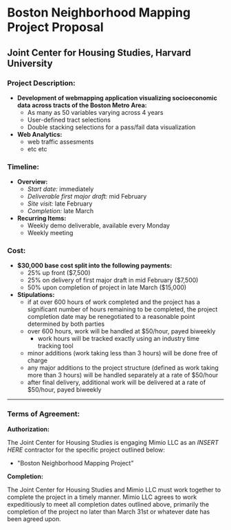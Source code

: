 # Boston Neighborhood Mapping Project Proposal
## Joint Center for Housing Studies, Harvard University

### Project Description:
- **Development of webmapping application visualizing socioeconomic data across tracts of the Boston Metro Area:**
  - As many as 50 variables varying across 4 years
  - User-defined tract selections
  - Double stacking selections for a pass/fail data visualization
- **Web Analytics:**
  - web traffic assesments
  - etc etc

### Timeline:
- **Overview:**
  - _Start date:_ immediately
  - _Deliverable first major draft:_ mid February
  - _Site visit:_ late February
  - _Completion:_ late March
- **Recurring Items:**
  - Weekly demo deliverable, available every Monday
  - Weekly meeting

### Cost:
- **$30,000 base cost split into the following payments:**
  - 25% up front ($7,500)
  - 25% on delivery of first major draft in mid February ($7,500)
  - 50% upon completion of project in late March ($15,000)
- **Stipulations:**
  - if at over 600 hours of work completed and the project has a significant number of hours remaining to be completed, the project completion date may be renegotiated to a reasonable point determined by both parties
  - over 600 hours, work will be handled at $50/hour, payed biweekly
    - work hours will be tracked exactly using an industry time tracking tool
  - minor additions (work taking less than 3 hours) will be done free of charge
  - any major additions to the project structure (defined as work taking more than 3 hours) will be handled separately at a rate of $50/hour
  - after final delivery, additional work will be delivered at a rate of $50/hour, payed biweekly

***

### Terms of Agreement:


**Authorization:**

The Joint Center for Housing Studies is engaging Mimio LLC as an _INSERT HERE_ contractor for the specific project outlined below:
- "Boston Neighborhood Mapping Project"

**Completion:**

The Joint Center for Housing Studies and Mimio LLC must work together to complete the project in a timely manner. Mimio LLC agrees to work expeditiously to meet all completion dates outlined above, primarily the completion of the project no later than March 31st or whatever date has been agreed upon.